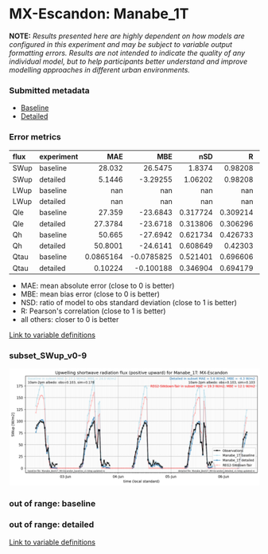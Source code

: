 # MX-Escandon: Manabe_1T

**NOTE:** *Results presented here are highly dependent on how models are configured in this experiment and may be subject to variable output formatting errors. Results are not intended to indicate the quality of any individual model, but to help participants better understand and improve modelling approaches in different urban environments.*

### Submitted metadata

- [Baseline](Manabe_1T_MX-Escandon_baseline_attrs.md)
- [Detailed](Manabe_1T_MX-Escandon_detailed_attrs.md)

### Error metrics

| flux   | experiment   |         MAE |         MBE |        nSD |          R |          5th |       95th |       RMSE |      cRMSE |        AMBE |       1-nSD |         1-R |   nSkewness |   nKurtosis |    Overlap |
|:-------|:-------------|------------:|------------:|-----------:|-----------:|-------------:|-----------:|-----------:|-----------:|------------:|------------:|------------:|------------:|------------:|-----------:|
| SWup   | baseline     |  28.032     |  26.5475    |   1.8374   |   0.98208  |   2.60031    |  73.226    |  37.5447   |   0.875838 |  26.5475    |   0.837401  |   0.0179199 |   0.736484  |   0.0245883 |   0.241931 |
| SWup   | detailed     |   5.1446    |  -3.29255   |   1.06202  |   0.98208  |   2.83734    |   3.28998  |   7.02488  |   0.204718 |   3.29255   |   0.0620219 |   0.0179199 |   0.736484  |   0.0245883 |   0.146037 |
| LWup   | baseline     | nan         | nan         | nan        | nan        | nan          | nan        | nan        | nan        | nan         | nan         | nan         | nan         | nan         | nan        |
| LWup   | detailed     | nan         | nan         | nan        | nan        | nan          | nan        | nan        | nan        | nan         | nan         | nan         | nan         | nan         | nan        |
| Qle    | baseline     |  27.359     | -23.6843    |   0.317724 |   0.309214 |   3.06811    |  79.27     |  41.9625   |   0.951031 |  23.6843    |   0.682277  |   0.690786  |   2.3058    |   7.87851   |   0.559334 |
| Qle    | detailed     |  27.3784    | -23.6718    |   0.313806 |   0.306296 |   3.06327    |  79.2382   |  41.9835   |   0.951966 |  23.6718    |   0.686194  |   0.693704  |   2.38569   |   8.58852   |   0.578567 |
| Qh     | baseline     |  50.665     | -27.6942    |   0.621734 |   0.426733 |   2.89208    |  88.196    |  77.0689   |   0.925162 |  27.6942    |   0.378267  |   0.573267  |   0.477545  |   3.18996   |   0.201732 |
| Qh     | detailed     |  50.8001    | -24.6141    |   0.608649 |   0.42303  |   3.62392    |  88.9199   |  75.9996   |   0.924932 |  24.6141    |   0.391352  |   0.57697   |   0.431123  |   3.02134   |   0.216976 |
| Qtau   | baseline     |   0.0865164 |  -0.0785825 |   0.521401 |   0.696606 |   0.00860143 |   0.235938 |   0.147343 |   0.738537 |   0.0785825 |   0.478599  |   0.303394  |   0.0850692 |   0.146748  |   0.225349 |
| Qtau   | detailed     |   0.10224   |  -0.100188  |   0.346904 |   0.694179 |   0.00853104 |   0.317344 |   0.168015 |   0.799197 |   0.100188  |   0.653096  |   0.305821  |   0.081257  |   0.129647  |   0.32085  |

 - MAE: mean absolute error (close to 0 is better)
 - MBE: mean bias error (close to 0 is better)
 - NSD: ratio of model to obs standard deviation (close to 1 is better)
 - R: Pearson's correlation (close to 1 is better)
 - all others: closer to 0 is better

[Link to variable definitions](../modelattrs/variable_definitions.md)

### <a name="subset_swup_v0-9"></a>subset_SWup_v0-9
[![Manabe_1T_MX-Escandon_subset_SWup_v0-9.png](Manabe_1T_MX-Escandon_subset_SWup_v0-9.png)](Manabe_1T_MX-Escandon_subset_SWup_v0-9.png)

### out of range: baseline


### out of range: detailed



[Link to variable definitions](../modelattrs/variable_definitions.md)

